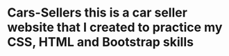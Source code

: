 # Cars-Sellers this is a car seller website that I created to practice my CSS, HTML and Bootstrap skills

